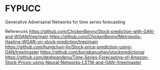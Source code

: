 # FYPUCC
Generative Adversarial Networks for time series forecasting


References
https://github.com/ChickenBenny/Stock-prediction-with-GAN-and-WGAN/tree/main
https://github.com/ChickenBenny/Metropolis-Hasting-WGAN-on-stock-prediction/tree/main
https://github.com/hungchun-lin/Stock-price-prediction-using-GAN/tree/master
https://github.com/borisbanushev/stockpredictionai
https://github.com/deshpandenu/Time-Series-Forecasting-of-Amazon-Stock-Prices-using-Neural-Networks-LSTM-and-GAN-/tree/master
